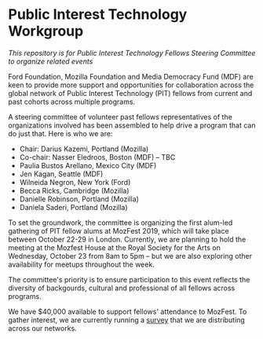 # Public Interest Technology Workgroup
*This repository is for Public Interest Technology Fellows Steering Committee to organize related events*

Ford Foundation, Mozilla Foundation and Media Democracy Fund (MDF) are keen to provide more support and opportunities for collaboration across the global network of Public Interest Technology (PIT) fellows from current and past cohorts across multiple programs.

A steering committee of volunteer past fellows representatives of the organizations involved has been assembled to help drive a program that can do just that. Here is who we are:
    
- Chair: Darius Kazemi, Portland (Mozilla)
- Co-chair: Nasser Eledroos, Boston (MDF) – TBC
- Paulia Bustos Arellano, Mexico City (MDF)
- Jen Kagan, Seattle (MDF)
- Wilneida Negron, New York (Ford)
- Becca Ricks, Cambridge (Mozilla)
- Danielle Robinson, Portland (Mozilla)
- Daniela Saderi, Portland (Mozilla)

To set the groundwork, the committee is organizing the first alum-led gathering of PIT fellow alums at MozFest 2019, which will take place between October 22-29 in London. Currently, we are planning to hold the meeting at the Mozfest House at the Royal Society for the Arts on Wednesday, October 23 from 8am to 5pm – but we are also exploring other availability for meetups throughout the week.

The committee's priority is to ensure participation to this event reflects the diversity of backgourds, cultural and professional of all fellows across programs.

We have $40,000 available to support fellows' attendance to MozFest. To gather interest, we are currently running a [survey](https://forms.gle/WNx1YHdMDtRZWMdB7) that we are distributing across our networks.
